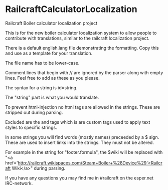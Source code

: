 RailcraftCalculatorLocalization
===============================

Railcraft Boiler calculator localization project

This is for the new boiler calculator localization system to allow people to contribute with translations, similar to the railcraft localization project.

There is a default english.lang file demonstrating the formatting. Copy this and use as a template for your translation.

The file name has to be lower-case.

Comment lines that begin with // are ignored by the parser along with empty lines. Feel free to add as these as you please.

The syntax for a string is id=string.

The "string" part is what you would translate.

To prevent html-injection no html tags are allowed in the strings. These are stripped out during parsing.

Excluded are the <o> and <c> tags which is are custom tags used to apply text styles to specific strings.

In some strings you will find words (mostly names) preceeded by a $ sign. These are used to insert links into the strings. They must not be altered.

For example in the string for "footer.formula", the $wiki will be replaced with "\<a href='http://railcraft.wikispaces.com/Steam+Boiler+%28Device%29'>Railcraft Wiki\</a>" during parsing.

If you have any questions you may find me in #railcraft on the esper.net IRC-network.
